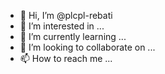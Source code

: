 - 👋 Hi, I’m @plcpl-rebati
- 👀 I’m interested in ...
- 🌱 I’m currently learning ...
- 💞️ I’m looking to collaborate on ...
- 📫 How to reach me ...

<!---
plcpl-rebati/plcpl-rebati is a ✨ special ✨ repository because its `README.md` (this file) appears on your GitHub profile.
You can click the Preview link to take a look at your changes.
--->
